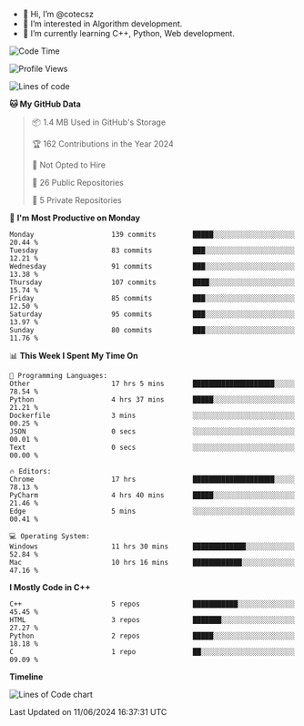 - 👋 Hi, I’m @cotecsz
- 👀 I’m interested in Algorithm development.
- 🌱 I’m currently learning C++, Python, Web development.

<!---
cotecsz/cotecsz is a ✨ special ✨ repository because its `README.md` (this file) appears on your GitHub profile.
You can click the Preview link to take a look at your changes.
--->

<!--START_SECTION:waka-->
![Code Time](http://img.shields.io/badge/Code%20Time-1%2C161%20hrs%2025%20mins-blue)

![Profile Views](http://img.shields.io/badge/Profile%20Views-0-blue)

![Lines of code](https://img.shields.io/badge/From%20Hello%20World%20I%27ve%20Written-1.2%20million%20lines%20of%20code-blue)

**🐱 My GitHub Data** 

> 📦 1.4 MB Used in GitHub's Storage 
 > 
> 🏆 162 Contributions in the Year 2024
 > 
> 🚫 Not Opted to Hire
 > 
> 📜 26 Public Repositories 
 > 
> 🔑 5 Private Repositories 
 > 
📅 **I'm Most Productive on Monday** 

```text
Monday                   139 commits         █████░░░░░░░░░░░░░░░░░░░░   20.44 % 
Tuesday                  83 commits          ███░░░░░░░░░░░░░░░░░░░░░░   12.21 % 
Wednesday                91 commits          ███░░░░░░░░░░░░░░░░░░░░░░   13.38 % 
Thursday                 107 commits         ████░░░░░░░░░░░░░░░░░░░░░   15.74 % 
Friday                   85 commits          ███░░░░░░░░░░░░░░░░░░░░░░   12.50 % 
Saturday                 95 commits          ███░░░░░░░░░░░░░░░░░░░░░░   13.97 % 
Sunday                   80 commits          ███░░░░░░░░░░░░░░░░░░░░░░   11.76 % 
```


📊 **This Week I Spent My Time On** 

```text
💬 Programming Languages: 
Other                    17 hrs 5 mins       ████████████████████░░░░░   78.54 % 
Python                   4 hrs 37 mins       █████░░░░░░░░░░░░░░░░░░░░   21.21 % 
Dockerfile               3 mins              ░░░░░░░░░░░░░░░░░░░░░░░░░   00.25 % 
JSON                     0 secs              ░░░░░░░░░░░░░░░░░░░░░░░░░   00.01 % 
Text                     0 secs              ░░░░░░░░░░░░░░░░░░░░░░░░░   00.00 % 

🔥 Editors: 
Chrome                   17 hrs              ████████████████████░░░░░   78.13 % 
PyCharm                  4 hrs 40 mins       █████░░░░░░░░░░░░░░░░░░░░   21.46 % 
Edge                     5 mins              ░░░░░░░░░░░░░░░░░░░░░░░░░   00.41 % 

💻 Operating System: 
Windows                  11 hrs 30 mins      █████████████░░░░░░░░░░░░   52.84 % 
Mac                      10 hrs 16 mins      ████████████░░░░░░░░░░░░░   47.16 % 
```

**I Mostly Code in C++** 

```text
C++                      5 repos             ███████████░░░░░░░░░░░░░░   45.45 % 
HTML                     3 repos             ███████░░░░░░░░░░░░░░░░░░   27.27 % 
Python                   2 repos             █████░░░░░░░░░░░░░░░░░░░░   18.18 % 
C                        1 repo              ██░░░░░░░░░░░░░░░░░░░░░░░   09.09 % 
```



**Timeline**

![Lines of Code chart](https://raw.githubusercontent.com/cotecsz/cotecsz/master/assets/bar_graph.png)


 Last Updated on 11/06/2024 16:37:31 UTC
<!--END_SECTION:waka-->
